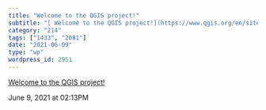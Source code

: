 ```yaml
---
title: "Welcome to the QGIS project!"
subtitle: "[ Welcome to the QGIS project!](https://www.qgis.org/en/site/)"
category: "214"
tags: ["1433", "2081"]
date: "2021-06-09"
type: "wp"
wordpress_id: 2951
---
```

[ Welcome to the QGIS project!](https://www.qgis.org/en/site/)
 
June 9, 2021 at 02:13PM